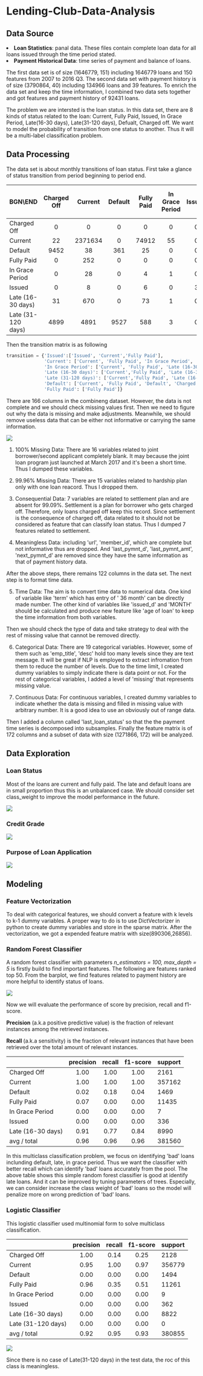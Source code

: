 # Lending-Club-Data-Analysis
## Data Source
<li> <strong>Loan Statistics</strong>: panal data. These files contain complete loan data for all loans issued through the time period stated. </li>
<li><strong>Payment Historical Data</strong>: time series of payment and balance of loans.</li> 

The first data set is of size (1646779, 151) including 1646779  loans and 150 features from 2007 to 2016 Q3. The second data set with payment history is of size (3790864, 40) including 134966 loans and 39 features. To enrich the data set and keep the time information, I combined two data sets together and got features and payment history of 92431 loans. 

The problem we are intersted is the loan status. In this data set, there are 8 kinds of status related to the loan: Current, Fully Paid, Issued, In Grace Period, Late(16-30 days), Late(31-120 days), Defualt, Charged off. We want to model the probability of transition from one status to another. Thus it will be a multi-label classification problem. 

## Data Processing

The data set is about monthly transitions of loan status. First take a glance of status transition from period beginning to period end.

| BGN\END          | Charged Off | Current | Default | Fully Paid | In Grace Period | Issued | Late (16-30 days) | Late (31-120 days) |
|------------------|:-----------:|:-------:|:-------:|:----------:|:---------------:|:------:|:-----------------:|:-------------------|
| Charged Off      | 0           | 0       |  0      |  0         |   0             | 0      |   0               | 0                  |
| Current          | 22          | 2371634 |    0    | 74912      | 55              |      0 |           1750    |        19110       |
| Default          | 9452        |  38     |  361    |  25        |    0            |   0    |  0                |   0                |
|Fully Paid        |  0          | 252     | 0       | 0          | 0               | 0      | 0                 | 0                  |
|In Grace Period   | 0           |  28     |  0      | 4          |  1              | 0      | 4                 |  5                 |
|Issued            |  0          |  8      | 0       | 6          | 0               | 3      |  0                | 0                  |
|Late (16-30 days) | 31          |  670    | 0       | 73         | 1               | 0      | 342               | 1015               |
|Late (31-120 days)| 4899        | 4891    | 9527    | 588        | 3               | 0      | 118               | 39201              |


Then the transition matrix is as following

```python
transition = {'Issued':['Issued', 'Current','Fully Paid'],
              'Current': ['Current', 'Fully Paid', 'In Grace Period', 'Late (16-30 days)', 'Late (31-120 days)', 'Charged Off'], 
              'In Grace Period': ['Current', 'Fully Paid', 'Late (16-30 days)', 'Late (31-120 days)', 'In Grace Period'],
              'Late (16-30 days)': ['Current','Fully Paid', 'Late (16-30 days)', 'Late (31-120 days)', 'In Grace Period', 'Charged Off'],
              'Late (31-120 days)': ['Current','Fully Paid', 'Late (16-30 days)', 'Late (31-120 days)', 'In Grace Period', 'Default', 'Charged Off'],
              'Default': ['Current', 'Fully Paid', 'Default', 'Charged Off'],
              'Fully Paid': ['Fully Paid']}
```

There are 166 columns in the combineng dataset. However, the data is not complete and we should check missing values first. Then we need to figure out why the data is missing and make adjustments. Meanwhile, we should remove useless data that can be either not informative or carrying the same information.

<img src="/image/missing_value_dist.png">

1. 100% Missing Data: There are 16 variables related to joint borrower/second applicant completely blank. It may because the joint loan program just launched at March 2017 and it's been a short time. Thus I dumped these variables.

2. 99.96% Missing Data: There are 15 variables related to hardship plan only with one loan reacord. Thus I dropped them.

3. Consequential Data: 7 variables are related to settlement plan and are absent for 99.09%. Settlement is a plan for borrower who gets charged off. Therefore, only loans charged off keep this record. Since settlement is the consequence of charged off, data related to it should not be considered as feature that can classify loan status. Thus I dumped 7 features related to settlement.

4. Meaningless Data: including 'url', 'member_id', which are complete but not informative thus are dropped. And 'last_pymnt_d', 'last_pymnt_amt', 'next_pymnt_d' are removed since they have the same information as that of payment history data.

After the above steps, there remains 122 columns in the data set. The next step is to format time data. 

5. Time Data: The aim is to convert time data to numerical data. One kind of variable like 'term' which has entry of ' 36 month' can be directly made number. The other kind of variables like 'issued_d' and 'MONTH' should be calculated and produce new feature like 'age of loan' to keep the time information from both variables.

Then we should check the type of data and take strategy to deal with the rest of missing value that cannot be removed directly. 

6. Categorical Data: There are 19 categorical variables. However, some of them such as 'emp_title', 'desc' hold too many levels since they are text message. It will be great if NLP is employed to extract infromation from them to reduce the number of levels. Due to the time limit, I created dummy variables to simply indicate there is data point or not. For the rest of categorical variables, I added a level of 'missing' that represents missing value. 

7. Continuous Data: For continuous variables, I created dummy variables to indicate whether the data is missing and filled in missing value with arbitrary number. It is a good idea to use an obviously out of range data.

Then I added a column called 'last_loan_status' so that the the payment time series is decomposed into subsamples. Finally the feature matrix is of 172 columns and a subset of data with size (1271866, 172) will be analyzed.

## Data Exploration
### Loan Status
Most of the loans are current and fully paid. The late and default loans are in small proportion thus this is an unbalanced case. We should consider set class_weight to improve the model performance in the future.

<img src="/image/loan_status_dist.png">

### Credit Grade

<img src="/image/grade_dist.png">

### Purpose of Loan Application

<img src="/image/purpose_dist.png">

## Modeling
### Feature Vectorization
To deal with categorical features, we should convert a feature with k levels to k-1 dummy variables. A proper way to do is to use DictVectorizer in python to create dummy variables and store in the sparse matrix. After the vectorization, we got a expended feature matrix with size(890306,26856).
### Random Forest Classifier
A random forest classifier with parameters <i> n_estimators = 100, max_depth = 5 </i> is firstly build to find important features. The following are features ranked top 50. From the barplot, we find features related to payment history are more helpful to identify status of loans.

<img src="/image/feature_importance.png">

Now we will evaluate the performance of score by precision, recall and f1-score.

<strong>Precision</strong> (a.k.a positive predictive value) is the fraction of relevant instances among the retrieved instances.

<strong>Recall </strong> (a.k.a sensitivity) is the fraction of relevant instances that have been retrieved over the total amount of relevant instances.

|                  |  precision |   recall|  f1-score|   support|
|------------------|:----------:|:-------:|:--------:|:---------|
|       Charged Off|       1.00 |     1.00|      1.00|      2161|
|           Current|       1.00 |     1.00|      1.00|    357162|
|           Default|       0.02 |     0.18|      0.04|      1469|
|        Fully Paid|       0.07 |     0.00|     0.00 |    11435 |
|   In Grace Period|       0.00 |     0.00|      0.00|         7|
|            Issued|       0.00 |     0.00|      0.00|       336|
| Late (16-30 days)|       0.91 |     0.77|      0.84|      8990|
|       avg / total|       0.96 |     0.96|      0.96|    381560|

In this multiclass classification problem, we focus on identifying 'bad' loans inclunding default, late, in grace period. Thus we want the classifier with better recall which can identify 'bad' loans accurately from the pool. The above table shows this simple random forest classifier is good at identify late loans. And it can be improved by tuning parameters of trees. Especially, we can consider increase the class weight of 'bad' loans so the model will penalize more on wrong prediction of 'bad' loans.

### Logistic Classifier
This logistic classifier used multinomial form to solve multiclass classification. 

|                  |  precision|   recall | f1-score |  support |
|------------------|:---------:|:--------:|:--------:|:---------|
|       Charged Off|       1.00|      0.14|      0.25|      2128|
|           Current|       0.95|      1.00|      0.97|   356779 |
|           Default|       0.00|      0.00|      0.00|      1494|
|        Fully Paid|       0.96|      0.35|      0.51|     11261|
|   In Grace Period|       0.00|      0.00|      0.00|         9|
|            Issued|       0.00|      0.00|      0.00|       362|
| Late (16-30 days)|       0.00|      0.00|      0.00|      8822|
|Late (31-120 days)|       0.00|      0.00|      0.00|         0|
|       avg / total|       0.92|      0.95|      0.93|    380855|

<img src="/image/roc_curves.png">

Since there is no case of Late(31-120 days) in the test data, the roc of this class is meaningless.
